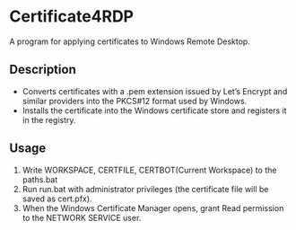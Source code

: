 # Certificate4RDP

A program for applying certificates to Windows Remote Desktop.

## Description
- Converts certificates with a .pem extension issued by Let’s Encrypt and similar providers into the PKCS#12 format used by Windows.
- Installs the certificate into the Windows certificate store and registers it in the registry.

## Usage
1. Write WORKSPACE, CERTFILE, CERTBOT(Current Workspace) to the paths.bat
2. Run run.bat with administrator privileges (the certificate file will be saved as cert.pfx).
3. When the Windows Certificate Manager opens, grant Read permission to the NETWORK SERVICE user.
